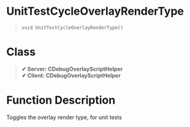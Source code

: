 # UnitTestCycleOverlayRenderType
> `void UnitTestCycleOverlayRenderType()`
# Class
> __✔ Server: CDebugOverlayScriptHelper__  
> __✔ Client: CDebugOverlayScriptHelper__  
# Function Description
Toggles the overlay render type, for unit tests
